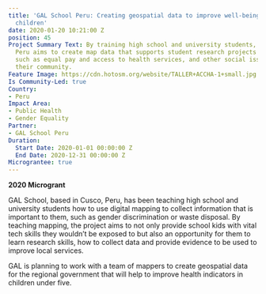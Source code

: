 ```yaml
---
title: 'GAL School Peru: Creating geospatial data to improve well-being of women and
  children'
date: 2020-01-20 10:21:00 Z
position: 45
Project Summary Text: By training high school and university students, GAL School
  Peru aims to create map data that supports student research projects on gender issues,
  such as equal pay and access to health services, and other social issues affecting
  their community.
Feature Image: https://cdn.hotosm.org/website/TALLER+ACCHA-1+small.jpg
Is Community-Led: true
Country:
- Peru
Impact Area:
- Public Health
- Gender Equality
Partner:
- GAL School Peru
Duration:
  Start Date: 2020-01-01 00:00:00 Z
  End Date: 2020-12-31 00:00:00 Z
Micrograntee: true
---
```


**2020 Microgrant**

GAL School, based in Cusco, Peru, has been teaching high school and university students how to use digital mapping to collect information that is important to them, such as gender discrimination or waste disposal. By teaching mapping, the project aims to not only provide school kids with vital tech skills they wouldn’t be exposed to but also an opportunity for them to learn research skills, how to collect data and provide evidence to be used to improve local services.

GAL is planning to work with a team of mappers to create geospatial data for the regional government that will help to improve health indicators in children under five. 